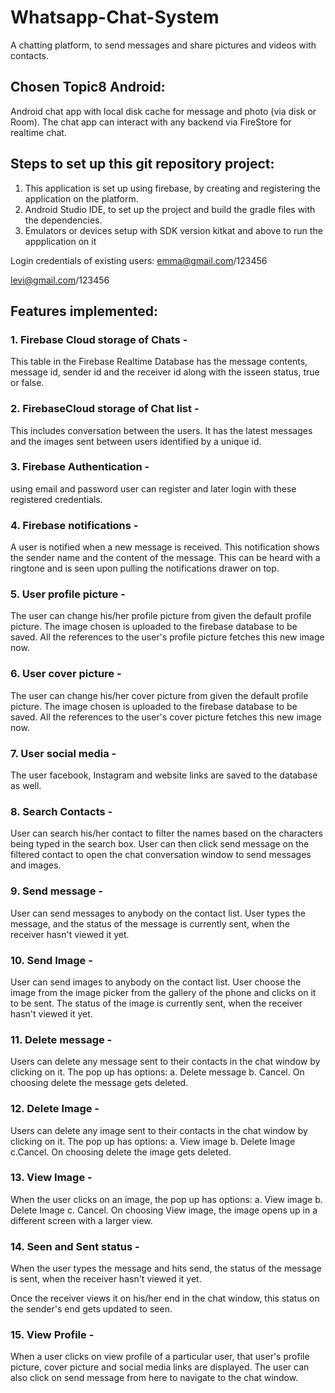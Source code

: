 # Whatsapp-Chat-System
A chatting platform, to send messages and share pictures and videos with contacts.

## Chosen Topic8 Android: 
Android chat app with local disk cache for message and photo (via disk or Room). The chat app can interact with any backend via FireStore for realtime chat.

## Steps to set up this git repository project:
1. This application is set up using firebase, by creating and registering the application on the platform. 
2. Android Studio IDE, to set up the project and build the gradle files with the dependencies.
3. Emulators or devices setup with SDK version kitkat and above to run the appplication on it

Login credentials of existing users:
emma@gmail.com/123456

levi@gmail.com/123456

## Features implemented:
### 1.	Firebase Cloud storage of Chats - 
This table in the Firebase Realtime Database has the message contents, message id, sender id and the receiver id along with the isseen status, true or false.

### 2.	FirebaseCloud storage of Chat list -
This includes conversation between the users. It has the latest messages and the images sent between users identified by a unique id. 

### 3.	Firebase Authentication - 
using email and password user can register and later login with these registered credentials.

### 4.	Firebase notifications -
A user is notified when a new message is received. This notification shows the sender name and the content of the message. This can be heard with a ringtone and is seen upon pulling the notifications drawer on top.

### 5.	User profile picture -  
The user can change his/her profile picture from given the default profile picture. The image chosen is uploaded to the firebase database to be saved. All the references to the user's profile picture fetches this new image now.

### 6.	User cover picture - 
The user can change his/her cover picture from given the default profile picture. The image chosen is uploaded to the firebase database to be saved. All the references to the user's cover picture fetches this new image now.

### 7.	User social media -  
The user facebook, Instagram and website links are saved to the database as well. 

### 8.	Search Contacts - 
User can search his/her contact to filter the names based on the characters being typed in the search box. User can then click send message on the filtered contact to open the chat conversation window to send messages and images.

### 9.	Send message - 
User can send messages to anybody on the contact list. User types the message, and the status of the message is currently sent, when the receiver hasn't viewed it yet.

### 10.	Send Image - 
User can send images to anybody on the contact list. User choose the image from the image picker from the gallery of the phone and clicks on it to be sent. The status of the image is currently sent, when the receiver hasn't viewed it yet.

### 11.	 Delete message - 
Users can delete any message sent to their contacts in the chat window by clicking on it. The pop up has options: a. Delete message b. Cancel. On choosing delete the message gets deleted.

### 12.	Delete Image - 
Users can delete any image sent to their contacts in the chat window by clicking on it. The pop up has options: a. View image b. Delete Image c.Cancel. On choosing delete the image gets deleted.


### 13.	 View Image - 
When the user clicks on an image, the pop up has options: a. View image b. Delete Image c. Cancel. On choosing View image, the image opens up in a different screen with a larger view. 

### 14.	Seen and Sent status - 
When the user types the message and hits send, the status of the message is sent, when the receiver hasn't viewed it yet.

Once the receiver views it on his/her end in the chat window, this status on the sender's end gets updated to seen.

### 15.	View Profile -  
When a user clicks on view profile of a particular user, that user's profile picture, cover picture and social media links are displayed. The user can also click on send message from here to navigate to the chat window.
   
